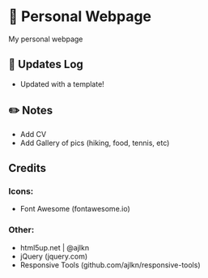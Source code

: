 # 🚀 Personal Webpage
My personal webpage

## 🔨 Updates Log
- Updated with a template!

## ✏️ Notes
- Add CV
- Add Gallery of pics (hiking, food, tennis, etc)

## Credits
### Icons:
- Font Awesome (fontawesome.io)

### Other:
- html5up.net | @ajlkn
- jQuery (jquery.com)
- Responsive Tools (github.com/ajlkn/responsive-tools)